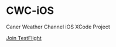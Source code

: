# CWC-iOS
Caner Weather Channel iOS XCode Project

[Join TestFlight](https://testflight.apple.com/join/TmCmrv50)
